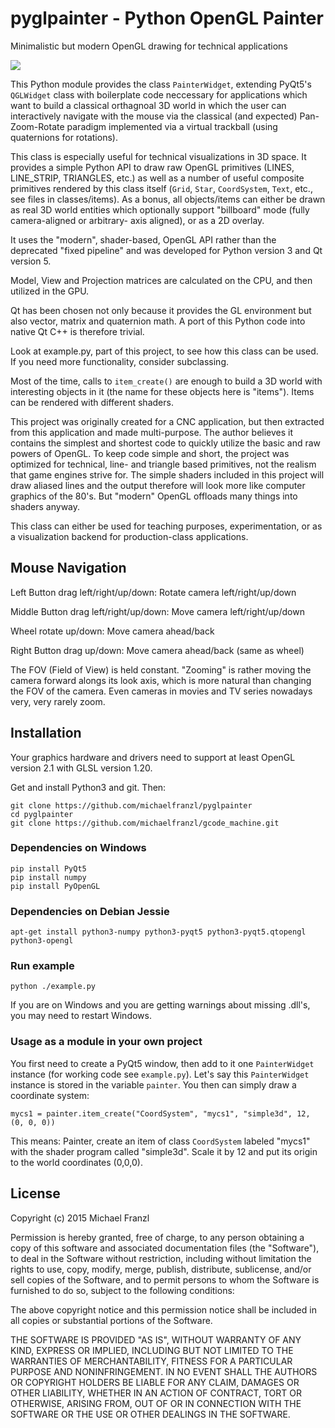 # pyglpainter - Python OpenGL Painter

Minimalistic but modern OpenGL drawing for technical applications

![](https://blog.michael.franzl.name/wp-content/uploads/2016/04/Selection_309-1024x576.png)

This Python module provides the class `PainterWidget`, extending
PyQt5's `QGLWidget` class with boilerplate code neccessary
for applications which want to build a classical orthagnoal 3D world
in which the user can interactively navigate with the mouse via the
classical (and expected) Pan-Zoom-Rotate paradigm implemented via a
virtual trackball (using quaternions for rotations).

This class is especially useful for technical visualizations in 3D
space. It provides a simple Python API to draw raw OpenGL primitives
(LINES, LINE_STRIP, TRIANGLES, etc.) as well as a number of useful
composite primitives rendered by this class itself (`Grid`, `Star`,
`CoordSystem`, `Text`, etc., see files in classes/items). As a bonus,
all objects/items can either be drawn as real 3D world entities which
optionally support "billboard" mode (fully camera-aligned or arbitrary-
axis aligned), or as a 2D overlay.

It uses the "modern", shader-based, OpenGL API rather than the
deprecated "fixed pipeline" and was developed for Python version 3
and Qt version 5.

Model, View and Projection matrices are calculated on the CPU, and
then utilized in the GPU.

Qt has been chosen not only because it provides the GL environment
but also vector, matrix and quaternion math. A port of this Python
code into native Qt C++ is therefore trivial.

Look at example.py, part of this project, to see how this class can
be used. If you need more functionality, consider subclassing.

Most of the time, calls to `item_create()` are enough to build a 3D
world with interesting objects in it (the name for these objects here
is "items"). Items can be rendered with different shaders.

This project was originally created for a CNC application, but then
extracted from this application and made multi-purpose. The author
believes it contains the simplest and shortest code to quickly utilize
the basic and raw powers of OpenGL. To keep code simple and short, the
project was optimized for technical, line- and triangle based
primitives, not the realism that game engines strive for. The simple
shaders included in this project will draw aliased lines and the
output therefore will look more like computer graphics of the 80's.
But "modern" OpenGL offloads many things into shaders anyway.

This class can either be used for teaching purposes, experimentation,
or as a visualization backend for production-class applications.

## Mouse Navigation

Left Button drag left/right/up/down: Rotate camera left/right/up/down

Middle Button drag left/right/up/down: Move camera left/right/up/down

Wheel rotate up/down: Move camera ahead/back

Right Button drag up/down: Move camera ahead/back (same as wheel)

The FOV (Field of View) is held constant. "Zooming" is rather moving
the camera forward alongs its look axis, which is more natural than
changing the FOV of the camera. Even cameras in movies and TV series
nowadays very, very rarely zoom.



## Installation

Your graphics hardware and drivers need to support at least OpenGL version 2.1 with GLSL version 1.20.

Get and install Python3 and git. Then:

    git clone https://github.com/michaelfranzl/pyglpainter
    cd pyglpainter
    git clone https://github.com/michaelfranzl/gcode_machine.git
    
    
### Dependencies on Windows

    pip install PyQt5
    pip install numpy
    pip install PyOpenGL
    
### Dependencies on Debian Jessie

    apt-get install python3-numpy python3-pyqt5 python3-pyqt5.qtopengl python3-opengl

### Run example
    
    python ./example.py

If you are on Windows and you are getting warnings about missing .dll's, you may need to restart Windows.


### Usage as a module in your own project

You first need to create a PyQt5 window, then add to it one `PainterWidget`
instance (for working code see `example.py`). Let's say this `PainterWidget`
instance is stored in the variable `painter`. You then can simply draw a
coordinate system:

    mycs1 = painter.item_create("CoordSystem", "mycs1", "simple3d", 12, (0, 0, 0))
    
This means: Painter, create an item of class `CoordSystem` labeled "mycs1"
with the shader program called "simple3d". Scale it by 12 and put its origin to
the world coordinates (0,0,0).
    


## License

Copyright (c) 2015 Michael Franzl

Permission is hereby granted, free of charge, to any person obtaining a copy of this software and associated documentation files (the "Software"), to deal in the Software without restriction, including without limitation the rights to use, copy, modify, merge, publish, distribute, sublicense, and/or sell copies of the Software, and to permit persons to whom the Software is furnished to do so, subject to the following conditions:

The above copyright notice and this permission notice shall be included in all copies or substantial portions of the Software.

THE SOFTWARE IS PROVIDED "AS IS", WITHOUT WARRANTY OF ANY KIND, EXPRESS OR IMPLIED, INCLUDING BUT NOT LIMITED TO THE WARRANTIES OF MERCHANTABILITY, FITNESS FOR A PARTICULAR PURPOSE AND NONINFRINGEMENT. IN NO EVENT SHALL THE AUTHORS OR COPYRIGHT HOLDERS BE LIABLE FOR ANY CLAIM, DAMAGES OR OTHER LIABILITY, WHETHER IN AN ACTION OF CONTRACT, TORT OR OTHERWISE, ARISING FROM, OUT OF OR IN CONNECTION WITH THE SOFTWARE OR THE USE OR OTHER DEALINGS IN THE SOFTWARE.
